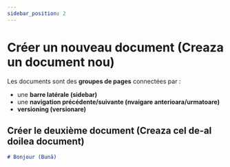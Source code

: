 ```yaml
---
sidebar_position: 2
---
```


# Créer un nouveau document (Creaza un document nou)

Les documents sont des **groupes de pages** connectées par :

- une **barre latérale (sidebar)**
- une **navigation précédente/suivante (nvaigare anterioara/urmatoare)**
- **versioning (versionare)**

## Créer le deuxième document (Creaza cel de-al doilea document)

```md title="docs/hello.md"
# Bonjour (Bună)
```